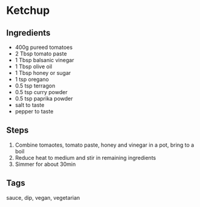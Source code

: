 # Ketchup

## Ingredients

* 400g pureed tomatoes
* 2 Tbsp tomato paste
* 1 Tbsp balsanic vinegar
* 1 Tbsp olive oil
* 1 Tbsp honey or sugar 
* 1 tsp oregano
* 0.5 tsp terragon
* 0.5 tsp curry powder
* 0.5 tsp paprika powder
* salt to taste 
* pepper to taste

## Steps

1. Combine tomaotes, tomato paste, honey and vinegar in a pot, bring to a boil
2. Reduce heat to medium and stir in remaining ingredients
3. Simmer for about 30min

## Tags
sauce, dip, vegan, vegetarian
